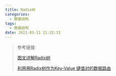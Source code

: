 ```yaml
---
title: Radix树
categories:
  - 数据结构
tags:
  - 数据结构
date: 2021-03-11 21:32:13
---
```


> 参考链接:
>
> [图文详解Radix树](https://blog.csdn.net/petershina/article/details/53313624)
>
> [利用用Radix树作为Key-Value 键值对的数据路由](https://www.cnblogs.com/Bozh/archive/2012/04/15/Radix.html)

